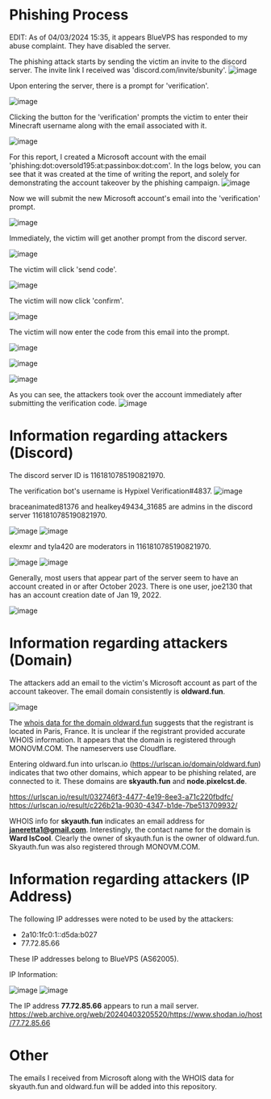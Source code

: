 # Phishing Process

EDIT:
As of 04/03/2024 15:35, it appears BlueVPS has responded to my abuse complaint. They have disabled the server.

The phishing attack starts by sending the victim an invite to the discord server. The invite link I received was 'discord.com/invite/sbunity'.
![image](https://github.com/laserlamp109/Skyblock-Unity-Discord-Phishing/assets/165952486/003ebea9-b905-4a7e-a16c-e4e7e57f2fda)

Upon entering the server, there is a prompt for 'verification'. 

![image](https://github.com/laserlamp109/Skyblock-Unity-Discord-Phishing/assets/165952486/6c30e1ec-8e06-4775-85f8-2cd2173dcac5)

Clicking the button for the 'verification' prompts the victim to enter their Minecraft username along with the email associated with it.

![image](https://github.com/laserlamp109/Skyblock-Unity-Discord-Phishing/assets/165952486/97fd40b4-dde3-40a9-b732-26118613b0dc)

For this report, I created a Microsoft account with the email 'phishing:dot:oversold195:at:passinbox:dot:com'. In the logs below, you can see that it was created at the time of writing the report, and solely for demonstrating the account takeover by the phishing campaign.
![image](https://github.com/laserlamp109/Skyblock-Unity-Discord-Phishing/assets/165952486/49ce940d-1bc4-4c90-be39-91020322dd6b)

Now we will submit the new Microsoft account's email into the 'verification' prompt.

![image](https://github.com/laserlamp109/Skyblock-Unity-Discord-Phishing/assets/165952486/41a79533-06c1-4954-95b8-44d2e3f1e85b)

Immediately, the victim will get another prompt from the discord server.

![image](https://github.com/laserlamp109/Skyblock-Unity-Discord-Phishing/assets/165952486/e9beff2a-a01d-4285-a462-13d08dc01c3c)

The victim will click 'send code'.

![image](https://github.com/laserlamp109/Skyblock-Unity-Discord-Phishing/assets/165952486/f901e855-5241-460e-ad87-a8d72949cb21)

The victim will now click 'confirm'.

![image](https://github.com/laserlamp109/Skyblock-Unity-Discord-Phishing/assets/165952486/ee77e630-ff2d-47d2-99a4-c09bdd1d19e1)

The victim will now enter the code from this email into the prompt.

![image](https://github.com/laserlamp109/Skyblock-Unity-Discord-Phishing/assets/165952486/f8369a17-3a60-4934-9e8b-ecf759b01d0c)

![image](https://github.com/laserlamp109/Skyblock-Unity-Discord-Phishing/assets/165952486/571e4227-4296-4083-8fa0-d65c2d6af5aa)

![image](https://github.com/laserlamp109/Skyblock-Unity-Discord-Phishing/assets/165952486/bee8264f-94e5-4133-94fc-2c6912b58913)

As you can see, the attackers took over the account immediately after submitting the verification code.
![image](https://github.com/laserlamp109/Skyblock-Unity-Discord-Phishing/assets/165952486/275e7b20-169d-401d-8d93-8cc031a5cae6)

# Information regarding attackers (Discord)

The discord server ID is 1161810785190821970.

The verification bot's username is Hypixel Verification#4837.
![image](https://github.com/laserlamp109/Skyblock-Unity-Discord-Phishing/assets/165952486/04de9117-749d-4a7a-a570-7a4cafb7bf48)

braceanimated81376 and healkey49434_31685 are admins in the discord server 1161810785190821970.

![image](https://github.com/laserlamp109/Skyblock-Unity-Discord-Phishing/assets/165952486/42d22c91-fe98-4ba2-b733-df735bc9c792)
![image](https://github.com/laserlamp109/Skyblock-Unity-Discord-Phishing/assets/165952486/62c20187-7ddd-4255-a14c-4870b9d0f41f)

elexmr and tyla420 are moderators in 1161810785190821970.

![image](https://github.com/laserlamp109/Skyblock-Unity-Discord-Phishing/assets/165952486/385a6f08-f9cf-4d8d-8bbf-2ad28227e622)
![image](https://github.com/laserlamp109/Skyblock-Unity-Discord-Phishing/assets/165952486/6210d71d-2fd1-4059-a2a8-63804467e7c1)

Generally, most users that appear part of the server seem to have an account created in or after October 2023.
There is one user, joe2130 that has an account creation date of Jan 19, 2022.

![image](https://github.com/laserlamp109/Skyblock-Unity-Discord-Phishing/assets/165952486/6178946e-d8a0-4090-a433-9abbec524358)

# Information regarding attackers (Domain)

The attackers add an email to the victim's Microsoft account as part of the account takeover. The email domain consistently is **oldward.fun**.

![image](https://github.com/laserlamp109/Skyblock-Unity-Discord-Phishing/assets/165952486/e90ef6e3-b4ed-4041-83ea-29ead28ea159)

The [whois data for the domain oldward.fun](https://github.com/laserlamp109/Skyblock-Unity-Discord-Phishing/blob/main/oldward.fun%20whois.txt) suggests that the registrant is located in Paris, France. It is unclear if the registrant provided accurate WHOIS information. It appears that the domain is registered through MONOVM.COM. The nameservers use Cloudflare.

Entering oldward.fun into urlscan.io (https://urlscan.io/domain/oldward.fun) indicates that two other domains, which appear to be phishing related, are connected to it. These domains are **skyauth.fun** and **node.pixelcst.de**.

https://urlscan.io/result/032746f3-4477-4e19-8ee3-a71c220fbdfc/
https://urlscan.io/result/c226b21a-9030-4347-b1de-7be513709932/

WHOIS info for **skyauth.fun** indicates an email address for **janeretta1@gmail.com**. Interestingly, the contact name for the domain is **Ward IsCool**. Clearly the owner of skyauth.fun is the owner of oldward.fun. Skyauth.fun was also registered through MONOVM.COM.

# Information regarding attackers (IP Address)

The following IP addresses were noted to be used by the attackers:
* 2a10:1fc0:1::d5da:b027
* 77.72.85.66

These IP addresses belong to BlueVPS (AS62005).

IP Information:

![image](https://github.com/laserlamp109/Skyblock-Unity-Discord-Phishing/assets/165952486/9d10b282-82ae-4098-8153-dc56c30a532d)
![image](https://github.com/laserlamp109/Skyblock-Unity-Discord-Phishing/assets/165952486/f0cb152d-17bb-4cac-b7c5-fd0d1a8f340b)

The IP address **77.72.85.66** appears to run a mail server. 
https://web.archive.org/web/20240403205520/https://www.shodan.io/host/77.72.85.66

# Other

The emails I received from Microsoft along with the WHOIS data for skyauth.fun and oldward.fun will be added into this repository.
